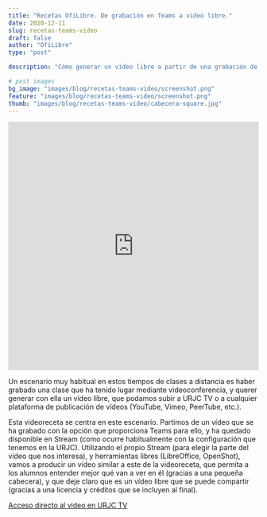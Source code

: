 ```yaml
---
title: "Recetas OfiLibre. De grabación en Teams a video libre."
date: 2020-12-11
slug: recetas-teams-video
draft: false
author: "OfiLibre"
type: "post"

description: "Cómo generar un video libre a partir de una grabación de Teams. Incluye editar ligeramente el video, añadir cabeceras, música, licencia, créditos, y otros detalles."

# post images 
bg_image: "images/blog/recetas-teams-video/screenshot.png"
feature: "images/blog/recetas-teams-video/screenshot.png"
thumb: "images/blog/recetas-teams-video/cabecera-square.jpg"
---
```

<iframe src='https://tv.urjc.es/iframe/5fb8fe89d68b141e608b4575' id='pumukitiframe' frameborder='0' border='0' width='100%' height='500px' allowfullscreen></iframe>

Un escenario muy habitual en estos tiempos de clases a distancia es haber grabado una clase que ha tenido lugar mediante videoconferencia, y querer generar con ella un vídeo libre, que podamos subir a URJC TV o a cualquier plataforma de publicación de vídeos (YouTube, Vimeo, PeerTube, etc.).

Esta videoreceta se centra en este escenario. Partimos de un vídeo que se ha grabado con la opción que proporciona Teams para ello, y ha quedado disponible en Stream (como ocurre habitualmente con la configuración que tenemos en la URJC). Utilizando el propio Stream (para elegir la parte del vídeo que nos interesa), y herramientas libres (LibreOffice, OpenShot), vamos a producir un vídeo similar a este de la videoreceta, que permita a los alumnos entender mejor qué van a ver en él (gracias a una pequeña cabecera), y que deje claro que es un vídeo libre que se puede compartir (gracias a una licencia y créditos que se incluyen al final).


[Acceso directo al video en URJC TV](https://tv.urjc.es/video/5fb8fe89d68b141e608b4575)